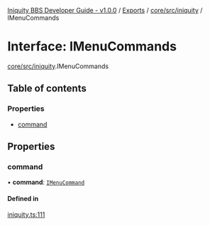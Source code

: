 [Iniquity BBS Developer Guide - v1.0.0](../README.md) / [Exports](../modules.md) / [core/src/iniquity](../modules/core_src_iniquity.md) / IMenuCommands

# Interface: IMenuCommands

[core/src/iniquity](../modules/core_src_iniquity.md).IMenuCommands

## Table of contents

### Properties

- [command](core_src_iniquity.IMenuCommands.md#command)

## Properties

### command

• **command**: [`IMenuCommand`](core_src_iniquity.IMenuCommand.md)

#### Defined in

[iniquity.ts:111](https://github.com/iniquitybbs/iniquity/blob/aa6049a/packages/core/src/iniquity.ts#L111)
